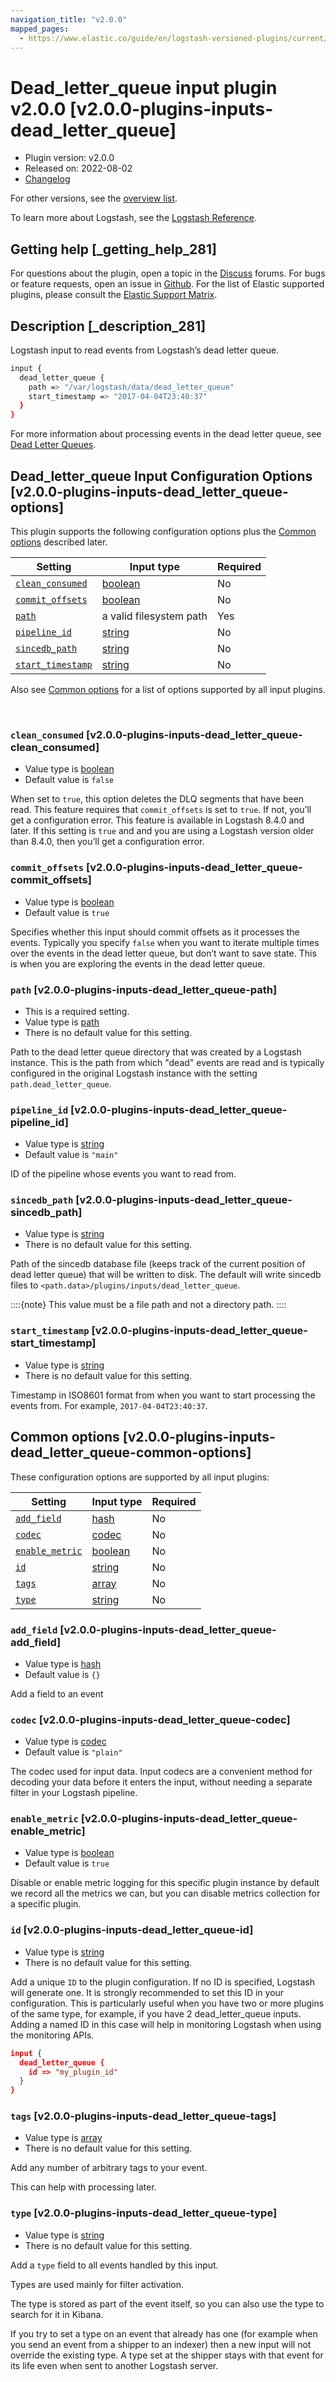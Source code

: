 ```yaml
---
navigation_title: "v2.0.0"
mapped_pages:
  - https://www.elastic.co/guide/en/logstash-versioned-plugins/current/v2.0.0-plugins-inputs-dead_letter_queue.html
---
```


# Dead_letter_queue input plugin v2.0.0 [v2.0.0-plugins-inputs-dead_letter_queue]


* Plugin version: v2.0.0
* Released on: 2022-08-02
* [Changelog](https://github.com/logstash-plugins/logstash-input-dead_letter_queue/blob/v2.0.0/CHANGELOG.md)

For other versions, see the [overview list](input-dead_letter_queue-index.md).

To learn more about Logstash, see the [Logstash Reference](logstash://reference/index.md).

## Getting help [_getting_help_281]

For questions about the plugin, open a topic in the [Discuss](http://discuss.elastic.co) forums. For bugs or feature requests, open an issue in [Github](https://github.com/logstash-plugins/logstash-input-dead_letter_queue). For the list of Elastic supported plugins, please consult the [Elastic Support Matrix](https://www.elastic.co/support/matrix#matrix_logstash_plugins).


## Description [_description_281]

Logstash input to read events from Logstash’s dead letter queue.

```sh
input {
  dead_letter_queue {
    path => "/var/logstash/data/dead_letter_queue"
    start_timestamp => "2017-04-04T23:40:37"
  }
}
```

For more information about processing events in the dead letter queue, see [Dead Letter Queues](logstash://reference/dead-letter-queues.md).


## Dead_letter_queue Input Configuration Options [v2.0.0-plugins-inputs-dead_letter_queue-options]

This plugin supports the following configuration options plus the [Common options](v2-0-0-plugins-inputs-dead_letter_queue.md#v2.0.0-plugins-inputs-dead_letter_queue-common-options) described later.

| Setting | Input type | Required |
| --- | --- | --- |
| [`clean_consumed`](v2-0-0-plugins-inputs-dead_letter_queue.md#v2.0.0-plugins-inputs-dead_letter_queue-clean_consumed) | [boolean](logstash://reference/configuration-file-structure.md#boolean) | No |
| [`commit_offsets`](v2-0-0-plugins-inputs-dead_letter_queue.md#v2.0.0-plugins-inputs-dead_letter_queue-commit_offsets) | [boolean](logstash://reference/configuration-file-structure.md#boolean) | No |
| [`path`](v2-0-0-plugins-inputs-dead_letter_queue.md#v2.0.0-plugins-inputs-dead_letter_queue-path) | a valid filesystem path | Yes |
| [`pipeline_id`](v2-0-0-plugins-inputs-dead_letter_queue.md#v2.0.0-plugins-inputs-dead_letter_queue-pipeline_id) | [string](logstash://reference/configuration-file-structure.md#string) | No |
| [`sincedb_path`](v2-0-0-plugins-inputs-dead_letter_queue.md#v2.0.0-plugins-inputs-dead_letter_queue-sincedb_path) | [string](logstash://reference/configuration-file-structure.md#string) | No |
| [`start_timestamp`](v2-0-0-plugins-inputs-dead_letter_queue.md#v2.0.0-plugins-inputs-dead_letter_queue-start_timestamp) | [string](logstash://reference/configuration-file-structure.md#string) | No |

Also see [Common options](v2-0-0-plugins-inputs-dead_letter_queue.md#v2.0.0-plugins-inputs-dead_letter_queue-common-options) for a list of options supported by all input plugins.

 

### `clean_consumed` [v2.0.0-plugins-inputs-dead_letter_queue-clean_consumed]

* Value type is [boolean](logstash://reference/configuration-file-structure.md#boolean)
* Default value is `false`

When set to `true`, this option deletes the DLQ segments that have been read. This feature requires that `commit_offsets` is set to `true`. If not, you’ll get a configuration error. This feature is available in Logstash 8.4.0 and later. If this setting is `true` and and you are using a Logstash version older than 8.4.0, then you’ll get a configuration error.


### `commit_offsets` [v2.0.0-plugins-inputs-dead_letter_queue-commit_offsets]

* Value type is [boolean](logstash://reference/configuration-file-structure.md#boolean)
* Default value is `true`

Specifies whether this input should commit offsets as it processes the events. Typically you specify `false` when you want to iterate multiple times over the events in the dead letter queue, but don’t want to save state. This is when you are exploring the events in the dead letter queue.


### `path` [v2.0.0-plugins-inputs-dead_letter_queue-path]

* This is a required setting.
* Value type is [path](logstash://reference/configuration-file-structure.md#path)
* There is no default value for this setting.

Path to the dead letter queue directory that was created by a Logstash instance. This is the path from which "dead" events are read and is typically configured in the original Logstash instance with the setting `path.dead_letter_queue`.


### `pipeline_id` [v2.0.0-plugins-inputs-dead_letter_queue-pipeline_id]

* Value type is [string](logstash://reference/configuration-file-structure.md#string)
* Default value is `"main"`

ID of the pipeline whose events you want to read from.


### `sincedb_path` [v2.0.0-plugins-inputs-dead_letter_queue-sincedb_path]

* Value type is [string](logstash://reference/configuration-file-structure.md#string)
* There is no default value for this setting.

Path of the sincedb database file (keeps track of the current position of dead letter queue) that will be written to disk. The default will write sincedb files to `<path.data>/plugins/inputs/dead_letter_queue`.

::::{note}
This value must be a file path and not a directory path.
::::



### `start_timestamp` [v2.0.0-plugins-inputs-dead_letter_queue-start_timestamp]

* Value type is [string](logstash://reference/configuration-file-structure.md#string)
* There is no default value for this setting.

Timestamp in ISO8601 format from when you want to start processing the events from. For example, `2017-04-04T23:40:37`.



## Common options [v2.0.0-plugins-inputs-dead_letter_queue-common-options]

These configuration options are supported by all input plugins:

| Setting | Input type | Required |
| --- | --- | --- |
| [`add_field`](v2-0-0-plugins-inputs-dead_letter_queue.md#v2.0.0-plugins-inputs-dead_letter_queue-add_field) | [hash](logstash://reference/configuration-file-structure.md#hash) | No |
| [`codec`](v2-0-0-plugins-inputs-dead_letter_queue.md#v2.0.0-plugins-inputs-dead_letter_queue-codec) | [codec](logstash://reference/configuration-file-structure.md#codec) | No |
| [`enable_metric`](v2-0-0-plugins-inputs-dead_letter_queue.md#v2.0.0-plugins-inputs-dead_letter_queue-enable_metric) | [boolean](logstash://reference/configuration-file-structure.md#boolean) | No |
| [`id`](v2-0-0-plugins-inputs-dead_letter_queue.md#v2.0.0-plugins-inputs-dead_letter_queue-id) | [string](logstash://reference/configuration-file-structure.md#string) | No |
| [`tags`](v2-0-0-plugins-inputs-dead_letter_queue.md#v2.0.0-plugins-inputs-dead_letter_queue-tags) | [array](logstash://reference/configuration-file-structure.md#array) | No |
| [`type`](v2-0-0-plugins-inputs-dead_letter_queue.md#v2.0.0-plugins-inputs-dead_letter_queue-type) | [string](logstash://reference/configuration-file-structure.md#string) | No |

### `add_field` [v2.0.0-plugins-inputs-dead_letter_queue-add_field]

* Value type is [hash](logstash://reference/configuration-file-structure.md#hash)
* Default value is `{}`

Add a field to an event


### `codec` [v2.0.0-plugins-inputs-dead_letter_queue-codec]

* Value type is [codec](logstash://reference/configuration-file-structure.md#codec)
* Default value is `"plain"`

The codec used for input data. Input codecs are a convenient method for decoding your data before it enters the input, without needing a separate filter in your Logstash pipeline.


### `enable_metric` [v2.0.0-plugins-inputs-dead_letter_queue-enable_metric]

* Value type is [boolean](logstash://reference/configuration-file-structure.md#boolean)
* Default value is `true`

Disable or enable metric logging for this specific plugin instance by default we record all the metrics we can, but you can disable metrics collection for a specific plugin.


### `id` [v2.0.0-plugins-inputs-dead_letter_queue-id]

* Value type is [string](logstash://reference/configuration-file-structure.md#string)
* There is no default value for this setting.

Add a unique `ID` to the plugin configuration. If no ID is specified, Logstash will generate one. It is strongly recommended to set this ID in your configuration. This is particularly useful when you have two or more plugins of the same type, for example, if you have 2 dead_letter_queue inputs. Adding a named ID in this case will help in monitoring Logstash when using the monitoring APIs.

```json
input {
  dead_letter_queue {
    id => "my_plugin_id"
  }
}
```


### `tags` [v2.0.0-plugins-inputs-dead_letter_queue-tags]

* Value type is [array](logstash://reference/configuration-file-structure.md#array)
* There is no default value for this setting.

Add any number of arbitrary tags to your event.

This can help with processing later.


### `type` [v2.0.0-plugins-inputs-dead_letter_queue-type]

* Value type is [string](logstash://reference/configuration-file-structure.md#string)
* There is no default value for this setting.

Add a `type` field to all events handled by this input.

Types are used mainly for filter activation.

The type is stored as part of the event itself, so you can also use the type to search for it in Kibana.

If you try to set a type on an event that already has one (for example when you send an event from a shipper to an indexer) then a new input will not override the existing type. A type set at the shipper stays with that event for its life even when sent to another Logstash server.



